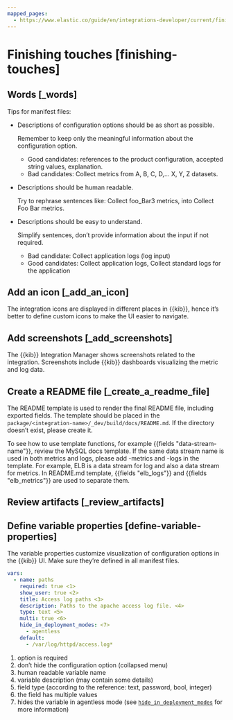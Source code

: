 ```yaml
---
mapped_pages:
  - https://www.elastic.co/guide/en/integrations-developer/current/finishing-touches.html
---
```


# Finishing touches [finishing-touches]

## Words [_words]

Tips for manifest files:

* Descriptions of configuration options should be as short as possible.

    Remember to keep only the meaningful information about the configuration option.

    * Good candidates: references to the product configuration, accepted string values, explanation.
    * Bad candidates: Collect metrics from A, B, C, D,…​ X, Y, Z datasets.


* Descriptions should be human readable.

    Try to rephrase sentences like: Collect foo_Bar3 metrics, into Collect Foo Bar metrics.

* Descriptions should be easy to understand.

    Simplify sentences, don’t provide information about the input if not required.

    * Bad candidate: Collect application logs (log input)
    * Good candidates: Collect application logs, Collect standard logs for the application



## Add an icon [_add_an_icon]

The integration icons are displayed in different places in {{kib}}, hence it’s better to define custom icons to make the UI easier to navigate.


## Add screenshots [_add_screenshots]

The {{kib}} Integration Manager shows screenshots related to the integration. Screenshots include {{kib}} dashboards visualizing the metric and log data.


## Create a README file [_create_a_readme_file]

The README template is used to render the final README file, including exported fields. The template should be placed in the `package/<integration-name>/_dev/build/docs/README.md`. If the directory doesn’t exist, please create it.

To see how to use template functions, for example {{fields "data-stream-name"}}, review the MySQL docs template. If the same data stream name is used in both metrics and logs, please add -metrics and -logs in the template. For example, ELB is a data stream for log and also a data stream for metrics. In README.md template, {{fields "elb_logs"}} and {{fields "elb_metrics"}} are used to separate them.


## Review artifacts [_review_artifacts]



## Define variable properties [define-variable-properties]

The variable properties customize visualization of configuration options in the {{kib}} UI. Make sure they’re defined in all manifest files.

```yaml
vars:
  - name: paths
    required: true <1>
    show_user: true <2>
    title: Access log paths <3>
    description: Paths to the apache access log file. <4>
    type: text <5>
    multi: true <6>
    hide_in_deployment_modes: <7>
      - agentless
    default:
      - /var/log/httpd/access.log*
```

1. option is required
2. don’t hide the configuration option (collapsed menu)
3. human readable variable name
4. variable description (may contain some details)
5. field type (according to the reference: text, password, bool, integer)
6. the field has multiple values
7. hides the variable in agentless mode (see [`hide_in_deployment_modes`](/extend/define-deployment-modes.md#hide_in_deployment_modes) for more information)



